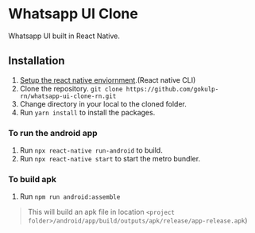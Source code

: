 # Whatsapp UI Clone
Whatsapp UI built in React Native.

## Installation
1. [Setup the react native enviornment](https://reactnative.dev/docs/environment-setup).(React native CLI)
2. Clone the repository. `git clone https://github.com/gokulp-rn/whatsapp-ui-clone-rn.git`
3. Change directory in your local to the cloned folder.
4. Run `yarn install` to install the packages.

### To run the android app
1. Run `npx react-native run-android` to build.
2. Run `npx react-native start` to start the metro bundler.
   
### To build apk
1. Run `npm run android:assemble` 
>This will build an apk file in location `<project folder>/android/app/build/outputs/apk/release/app-release.apk`)